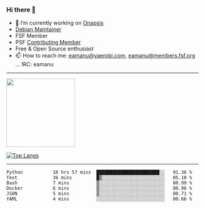 ### Hi there 👋


- 🔭 I’m currently working on [Onapsis](http://onapsis.com)
- [Debian Maintainer](https://qa.debian.org/developer.php?login=eamanu%40yaerobi.com)
- FSF Member
- PSF [Contributing Member](https://www.python.org/psf/membership/#what-membership-classes-are-there)
- Free & Open Source enthusiast 
- 📫 How to reach me: eamanu@yaerobi.com, eamanu@members.fsf.org ... IRC: eamanu

---

<img height="180em" src="https://github-readme-stats.vercel.app/api?theme=dark&username=eamanu&show_icons=true&hide_border=true&&count_private=true&include_all_commits=true" />

[![Top Langs](https://github-readme-stats.vercel.app/api/top-langs/?theme=dark&username=eamanu&layout=compact)](https://github.com/anuraghazra/github-readme-stats)

---

<!--START_SECTION:waka-->

```text
Python           10 hrs 57 mins  ███████████████████████░░   91.36 %
Text             36 mins         █▒░░░░░░░░░░░░░░░░░░░░░░░   05.10 %
Bash             7 mins          ▒░░░░░░░░░░░░░░░░░░░░░░░░   00.99 %
Docker           6 mins          ▒░░░░░░░░░░░░░░░░░░░░░░░░   00.96 %
JSON             5 mins          ▒░░░░░░░░░░░░░░░░░░░░░░░░   00.71 %
YAML             4 mins          ░░░░░░░░░░░░░░░░░░░░░░░░░   00.66 %
```

<!--END_SECTION:waka-->
